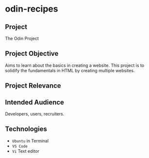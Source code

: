 # odin-recipes

## Project 
The Odin Project

## Project Objective
Aims to learn about the basics in creating a website. This project is to solidify the fundamentals in HTML by creating multiple websites.

## Project Relevance

## Intended Audience
Developers, users, recruiters.

## Technologies
* `Ubuntu` in Terminal
* `VS Code`
* `Vi` Text editor
